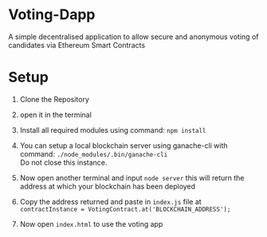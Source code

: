# Voting-Dapp
A simple decentralised application to allow secure and anonymous voting of candidates via Ethereum Smart Contracts

# Setup
1) Clone the Repository
2) open it in the terminal
3) Install all required modules using command: `npm install`
4) You can setup a local blockchain server using ganache-cli with command: 
  `./node_modules/.bin/ganache-cli`<br>
    Do not close this instance.
5) Now open another terminal and input `node server`
    this will return the address at which your blockchain has been deployed
6) Copy the address returned and paste in `index.js` file
    at `contractInstance = VotingContract.at('BLOCKCHAIN_ADDRESS');`

7) Now open `index.html` to use the voting app

